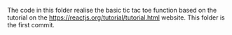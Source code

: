 The code in this folder realise the basic tic tac toe function based on the tutorial on the https://reactjs.org/tutorial/tutorial.html website. This folder is the first commit.

